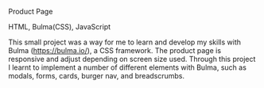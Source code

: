 Product Page

HTML, Bulma(CSS), JavaScript

This small project was a way for me to learn and develop my skills with Bulma (https://bulma.io/), a CSS framework. The product page is responsive and adjust depending on screen size used. Through this project I learnt to implement a number of different elements with Bulma, such as modals, forms, cards, burger nav, and breadscrumbs.
